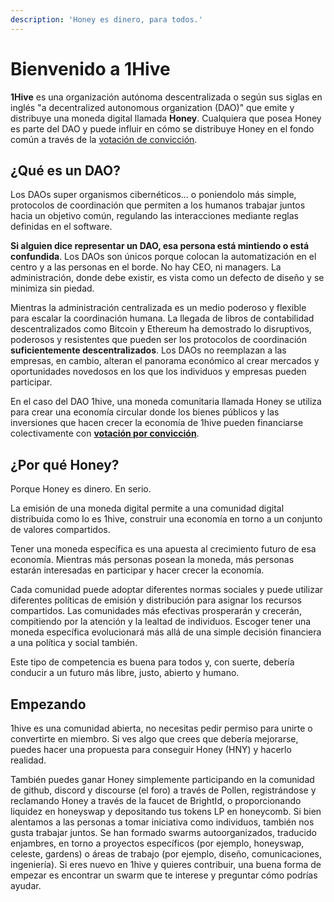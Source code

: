 ```yaml
---
description: 'Honey es dinero, para todos.'
---
```


# Bienvenido a 1Hive

**1Hive** es una organización autónoma descentralizada o según sus siglas en inglés "a decentralized autonomous organization \(DAO\)"  que emite y distribuye una moneda digital llamada **Honey**. Cualquiera que posea Honey es parte del DAO y puede influir en cómo se distribuye Honey en el fondo común a través de la [votación de convicción](projects/honey/).

## ¿Qué es un DAO? <a id="what-is-a-dao"></a>

Los DAOs super organismos cibernéticos… o poniendolo más simple, protocolos de coordinación que permiten a los humanos trabajar juntos hacia un objetivo común, regulando las interacciones mediante reglas definidas en el software.

**Si alguien dice representar un DAO, esa persona está mintiendo o está confundida**. Los DAOs son únicos porque colocan la automatización en el centro y a las personas en el borde. No hay CEO, ni managers. La administración, donde debe existir, es vista como un defecto de diseño y se minimiza sin piedad.

Mientras la administración centralizada es un medio poderoso y flexible para escalar la coordinación humana. La llegada de libros de contabilidad descentralizados como Bitcoin y Ethereum ha demostrado lo disruptivos, poderosos y resistentes que pueden ser los protocolos de coordinación **suficientemente descentralizados**. Los DAOs no reemplazan a las empresas, en cambio, alteran el panorama económico al crear mercados y oportunidades novedosos en los que los individuos y empresas pueden participar.

En el caso del DAO 1hive, una moneda comunitaria llamada Honey se utiliza para crear una economía circular donde los bienes públicos y las inversiones que hacen crecer la economía de 1hive pueden financiarse colectivamente con [**votación por convicción**](projects/honey/).

## ¿Por qué Honey?

Porque Honey es dinero. En serio.

La emisión de una moneda digital permite a una comunidad digital distribuida como lo es 1hive, construir una economía en torno a un conjunto de valores compartidos. 

Tener una moneda específica es una apuesta al crecimiento futuro de esa economía. Mientras más personas posean la moneda, más personas estarán interesadas en participar y hacer crecer la economía. 

Cada comunidad puede adoptar diferentes normas sociales y puede utilizar diferentes políticas de emisión y distribución para asignar los recursos compartidos. Las comunidades más efectivas prosperarán y crecerán, compitiendo por la atención y la lealtad de individuos. Escoger tener una moneda específica evolucionará más allá de una simple decisión financiera a una política y social también. 

Este tipo de competencia es buena para todos y, con suerte, debería conducir a un futuro más libre, justo, abierto y humano.

## Empezando <a id="getting-started"></a>

1hive es una comunidad abierta, no necesitas pedir permiso para unirte o convertirte en miembro. Si ves algo que crees que debería mejorarse, puedes hacer una propuesta para conseguir Honey \(HNY\) y hacerlo realidad. 

También puedes ganar Honey simplemente participando en la comunidad de github, discord y discourse \(el foro\) a través de Pollen, registrándose y reclamando Honey a través de la faucet de BrightId, o proporcionando liquidez en honeyswap y depositando tus tokens LP en honeycomb. Si bien alentamos a las personas a tomar iniciativa como individuos, también nos gusta trabajar juntos. Se han formado swarms autoorganizados, traducido enjambres,  en torno a proyectos específicos \(por ejemplo, honeyswap, celeste, gardens\) o áreas de trabajo \(por ejemplo, diseño, comunicaciones, ingeniería\). Si eres nuevo en 1hive y quieres contribuir, una buena forma de empezar es encontrar un swarm que te interese y preguntar cómo podrías ayudar.

